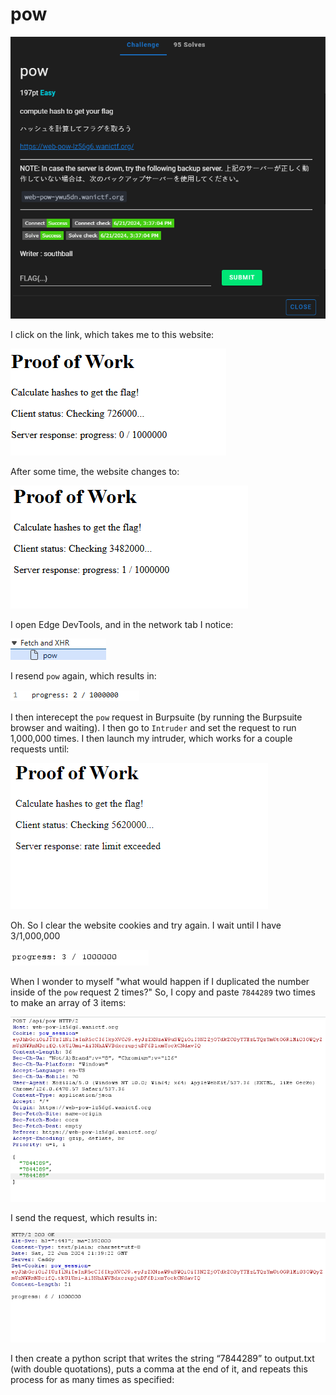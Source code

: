# pow

![](../images/pow-part-1.png)

I click on the link, which takes me to this website:

![](../images/pow-part-2.png)

After some time, the website changes to:

![](../images/pow-part-3.png)

I open Edge DevTools, and in the network tab I notice:

![](../images/pow-part-5.png)

I resend `pow` again, which results in:

![](../images/pow-part-6.png)

I then interecept the `pow` request in Burpsuite (by running the Burpsuite browser and waiting). I then go to `Intruder` and set the request to run 1,000,000 times. I then launch my intruder, which works for a couple requests until:

![](../images/pow-part-8.png)

Oh. So I clear the website cookies and try again. I wait until I have 3/1,000,000

![](../images/pow-part-9.png)

When I wonder to myself "what would happen if I duplicated the number inside of the `pow` request 2 times?" So, I copy and paste `7844289` two times to make an array of 3 items:

![](../images/pow-part-10.png)

I send the request, which results in:

![](../images/pow-part-11.png)

I then create a python script that writes the string “7844289” to output.txt (with double quotations), puts a comma at the end of it, and repeats this process for as many times as specified:

```
